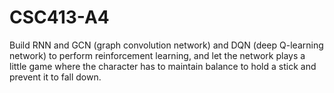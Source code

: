 # CSC413-A4
Build RNN and GCN (graph convolution network) and DQN (deep Q-learning network) to perform reinforcement learning, and let the network plays a little game where the character has to maintain balance to hold a stick and prevent it to fall down.
